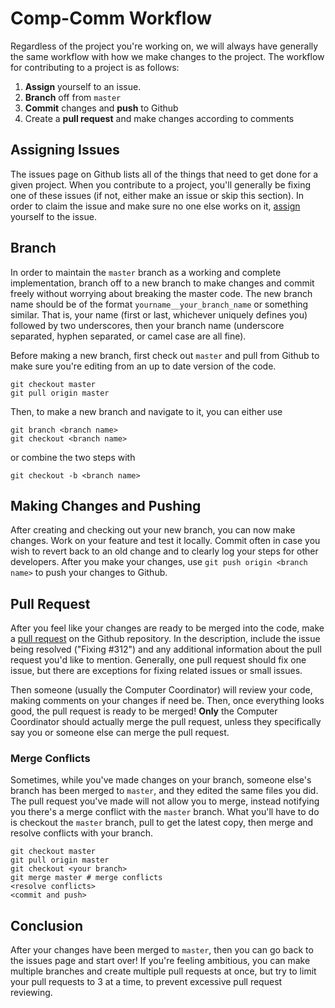 # Comp-Comm Workflow

Regardless of the project you're working on, we will always have generally the same workflow with how we make changes to the project. The workflow for contributing to a project is as follows:

1. **Assign** yourself to an issue.
1. **Branch** off from `master`
1. **Commit** changes and **push** to Github
1. Create a **pull request** and make changes according to comments

## Assigning Issues

The issues page on Github lists all of the things that need to get done for a given project. When you contribute to a project, you'll generally be fixing one of these issues (if not, either make an issue or skip this section). In order to claim the issue and make sure no one else works on it, [assign](https://help.github.com/articles/assigning-issues-and-pull-requests-to-other-github-users/) yourself to the issue.

## Branch

In order to maintain the `master` branch as a working and complete implementation, branch off to a new branch to make changes and commit freely without worrying about breaking the master code. The new branch name should be of the format `yourname__your_branch_name` or something similar. That is, your name (first or last, whichever uniquely defines you) followed by two underscores, then your branch name (underscore separated, hyphen separated, or camel case are all fine).

Before making a new branch, first check out `master` and pull from Github to make sure you're editing from an up to date version of the code.

```
git checkout master
git pull origin master
```

Then, to make a new branch and navigate to it, you can either use

```
git branch <branch name>
git checkout <branch name>
```

or combine the two steps with

```
git checkout -b <branch name>
```

## Making Changes and Pushing

After creating and checking out your new branch, you can now make changes. Work on your feature and test it locally. Commit often in case you wish to revert back to an old change and to clearly log your steps for other developers. After you make your changes, use `git push origin <branch name>` to push your changes to Github.

## Pull Request

After you feel like your changes are ready to be merged into the code, make a [pull request](https://help.github.com/articles/using-pull-requests/) on the Github repository. In the description, include the issue being resolved ("Fixing #312") and any additional information about the pull request you'd like to mention. Generally, one pull request should fix one issue, but there are exceptions for fixing related issues or small issues.

Then someone (usually the Computer Coordinator) will review your code, making comments on your changes if need be. Then, once everything looks good, the pull request is ready to be merged! **Only** the Computer Coordinator should actually merge the pull request, unless they specifically say you or someone else can merge the pull request.

### Merge Conflicts

Sometimes, while you've made changes on your branch, someone else's branch has been merged to `master`, and they edited the same files you did. The pull request you've made will not allow you to merge, instead notifying you there's a merge conflict with the `master` branch. What you'll have to do is checkout the `master` branch, pull to get the latest copy, then merge and resolve conflicts with your branch.

```
git checkout master
git pull origin master
git checkout <your branch>
git merge master # merge conflicts
<resolve conflicts>
<commit and push>
```

## Conclusion

After your changes have been merged to `master`, then you can go back to the issues page and start over! If you're feeling ambitious, you can make multiple branches and create multiple pull requests at once, but try to limit your pull requests to 3 at a time, to prevent excessive pull request reviewing.
